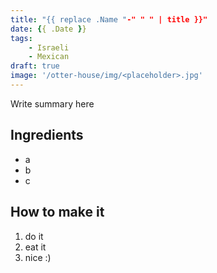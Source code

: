 ```yaml
---
title: "{{ replace .Name "-" " " | title }}"
date: {{ .Date }}
tags:
    - Israeli
    - Mexican
draft: true
image: '/otter-house/img/<placeholder>.jpg'
---
```

Write summary here

<!--more-->

## Ingredients
- a
- b
- c

## How to make it
1. do it
2. eat it
3. nice :)